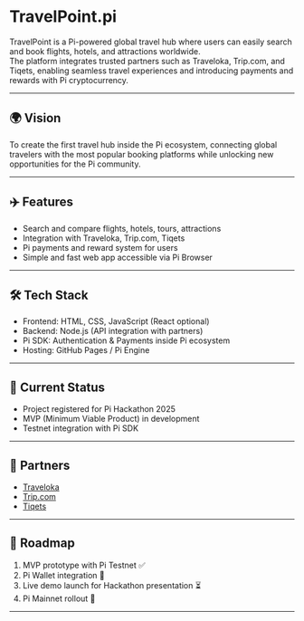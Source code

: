 # TravelPoint.pi

TravelPoint is a Pi-powered global travel hub where users can easily search and book flights, hotels, and attractions worldwide.  
The platform integrates trusted partners such as Traveloka, Trip.com, and Tiqets, enabling seamless travel experiences and introducing payments and rewards with Pi cryptocurrency.

---

## 🌍 Vision
To create the first travel hub inside the Pi ecosystem, connecting global travelers with the most popular booking platforms while unlocking new opportunities for the Pi community.

---

## ✈️ Features
- Search and compare flights, hotels, tours, attractions  
- Integration with Traveloka, Trip.com, Tiqets  
- Pi payments and reward system for users  
- Simple and fast web app accessible via Pi Browser  

---

## 🛠️ Tech Stack
- Frontend: HTML, CSS, JavaScript (React optional)  
- Backend: Node.js (API integration with partners)  
- Pi SDK: Authentication & Payments inside Pi ecosystem  
- Hosting: GitHub Pages / Pi Engine  

---

## 🚀 Current Status
- Project registered for Pi Hackathon 2025  
- MVP (Minimum Viable Product) in development  
- Testnet integration with Pi SDK  

---

## 🤝 Partners
- [Traveloka](https://www.traveloka.com)  
- [Trip.com](https://www.trip.com)  
- [Tiqets](https://www.tiqets.com)  

---

## 📅 Roadmap
1. MVP prototype with Pi Testnet ✅  
2. Pi Wallet integration 🔄  
3. Live demo launch for Hackathon presentation ⏳  
4. Pi Mainnet rollout 🚀  

---

